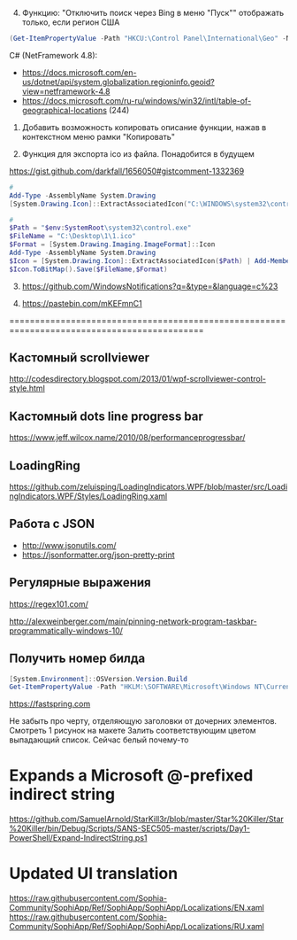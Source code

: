 4. Функцию: "Отключить поиск через Bing в меню "Пуск"" отображать только, если регион США

```powershell
(Get-ItemPropertyValue -Path "HKCU:\Control Panel\International\Geo" -Name Nation) -eq 244
```

C# (NetFramework 4.8):

* <https://docs.microsoft.com/en-us/dotnet/api/system.globalization.regioninfo.geoid?view=netframework-4.8>
* <https://docs.microsoft.com/ru-ru/windows/win32/intl/table-of-geographical-locations> (244)

1. Добавить возможность копировать описание функции, нажав в контекстном меню рамки "Копировать"

2. Функция для экспорта ico из файла. Понадобится в будущем

<https://gist.github.com/darkfall/1656050#gistcomment-1332369>

```powershell
#
Add-Type -AssemblyName System.Drawing
[System.Drawing.Icon]::ExtractAssociatedIcon("C:\WINDOWS\system32\control.exe").ToBitmap().Save("C:\Desktop\1\1.ico")

#
$Path = "$env:SystemRoot\system32\control.exe"
$FileName = "C:\Desktop\1\1.ico"
$Format = [System.Drawing.Imaging.ImageFormat]::Icon
Add-Type -AssemblyName System.Drawing
$Icon = [System.Drawing.Icon]::ExtractAssociatedIcon($Path) | Add-Member -MemberType NoteProperty -Name FullName -Value $Path -PassThru
$Icon.ToBitMap().Save($FileName,$Format)
```
3. <https://github.com/WindowsNotifications?q=&type=&language=c%23>

4. <https://pastebin.com/mKEFmnC1>

============================================================================================

## Кастомный scrollviewer

<http://codesdirectory.blogspot.com/2013/01/wpf-scrollviewer-control-style.html>

## Кастомный dots line progress bar

<https://www.jeff.wilcox.name/2010/08/performanceprogressbar/>

## LoadingRing

<https://github.com/zeluisping/LoadingIndicators.WPF/blob/master/src/LoadingIndicators.WPF/Styles/LoadingRing.xaml>

## Работа с JSON

* <http://www.jsonutils.com/>
* <https://jsonformatter.org/json-pretty-print>

## Регулярные выражения

<https://regex101.com/>

<http://alexweinberger.com/main/pinning-network-program-taskbar-programmatically-windows-10/>

## Получить номер билда

```powershell
[System.Environment]::OSVersion.Version.Build
Get-ItemPropertyValue -Path "HKLM:\SOFTWARE\Microsoft\Windows NT\CurrentVersion" -Name CurrentBuild
```

<https://fastspring.com>

Не забыть про черту, отделяющую заголовки от дочерних элементов. Смотреть 1 рисунок на макете
Залить соответствующим цветом выпадающий список. Сейчас белый почему-то

# Expands a Microsoft @-prefixed indirect string

https://github.com/SamuelArnold/StarKill3r/blob/master/Star%20Killer/Star%20Killer/bin/Debug/Scripts/SANS-SEC505-master/scripts/Day1-PowerShell/Expand-IndirectString.ps1

# Updated UI translation
https://raw.githubusercontent.com/Sophia-Community/SophiApp/Ref/SophiApp/SophiApp/Localizations/EN.xaml
https://raw.githubusercontent.com/Sophia-Community/SophiApp/Ref/SophiApp/SophiApp/Localizations/RU.xaml
